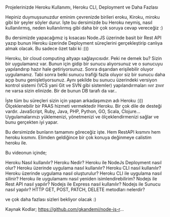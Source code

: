 ####     ####
Projelerinizde Heroku Kullanımı, Heroku CLI, Deployment ve Daha Fazlası

Hepiniz duymuşsunuzdur eminim çevrenizde birileri eroku, Kiroku, miroku gibi bir şeyler söyler durur. İşte bu dersimizde bu Heroku neymiş, nasıl kullanılırmış, neden kullanılırmış gibi daha bir çok soruya cevap vereceğiz :)

Bu dersimizde yapacağımız iş kısacası Node.JS üzerinde basit bir Rest API yazıp bunun Heroku üzerinde Deployment süreçlerini gerçekleştirip canlıya almak olacak. Bu sadece özet tabi ki :)))

Heroku, bir cloud computing altyapı sağlayıcısıdır. Peki ne demek bu? Sizin bir uygulamanız var. Bunun için gidip bir sunucu alıyorsunuz ve o sunucuyu yapılandırıp hazır hale getiriyorsunuz. Sonra dışarıdan erişilebilir oluyor uygulamanız. Tabi sonra belki sunucu trafiği fazla oluyor siz bir sunucu daha açıp bunu genişletiyorsunuz. Aynı şekilde bu sunucu üzerindeki versiyon kontrol sistemi (VCS yani Git ve SVN gibi sistemler) yapılandırmaları ıvır zıvır ne varsa sizin elinizde. Bir de bunun DB tarafı da var.. 

İşte tüm bu süreçleri sizin için yapan arkadaşımızın adı Heroku :))) Ölçeklenebilir bir PAAS hizmeti vermektedir Heroku. Bir çok dile de desteği vardır. JavaScript, Ruby, Java, PHP, Python, GO, Scala, Clojure... Uygulamalarınızı yüklemenizi, yönetmenizi ve ölçeklendirmenizi sağlar ve bunu gerçekten iyi yapar. 

Bu dersimizde bunların tamamını göreceğiz işte. Hem RestAPI kısmını hem heroku kısmını. Elimden geldiğince bir çok konuya değinmeye calistim heroku ile.

Bu videonun içinde;

Heroku Nasıl kullanılır?
Heroku Nedir?
Heroku ile NodeJs Deployment nasıl olur? 
Heroku üzerinde uygulama nasıl kullanılır? 
Heroku CLI nasıl kullanılır?
Heroku üzerinde uygulama nasıl oluşturulur?
Heroku CLI ile uygulama nasıl silinir? 
Heroku ile uygulamamı nasıl yeniden isimlendirebilirim? 
Nodejs ile Rest API nasıl yapılır?
Nodejs ile Express nasıl kullanılır?
Nodejs ile Sunucu nasıl yapılır? 
HTTP GET, POST, PATCH, DELETE metodları nelerdir? 

ve çok daha fazlası sizleri bekliyor olacak :)

Kaynak Kodlar;
https://github.com/gkandemi/node-js-r...
